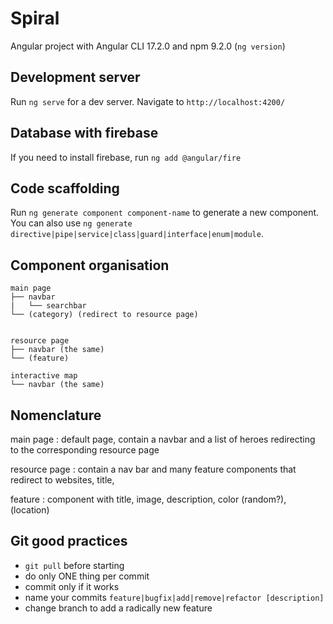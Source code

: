 # Spiral

Angular project with Angular CLI 17.2.0 and npm 9.2.0 (`ng version`)

## Development server

Run `ng serve` for a dev server. Navigate to `http://localhost:4200/`

## Database with firebase

If you need to install firebase, run `ng add @angular/fire`

## Code scaffolding

Run `ng generate component component-name` to generate a new component. You can also use `ng generate directive|pipe|service|class|guard|interface|enum|module`.

## Component organisation

```shell
main page
├── navbar
|	└── searchbar
└── (category) (redirect to resource page)


resource page
├── navbar (the same)
└── (feature)

interactive map
└── navbar (the same)
```

## Nomenclature

main page
: default page, contain a navbar and a list of heroes redirecting to the corresponding resource page

resource page
: contain a nav bar and many feature components that redirect to websites, title,

feature
: component with title, image, description, color (random?), (location)

## Git good practices

- `git pull` before starting
- do only ONE thing per commit
- commit only if it works
- name your commits `feature|bugfix|add|remove|refactor [description]`
- change branch to add a radically new feature
